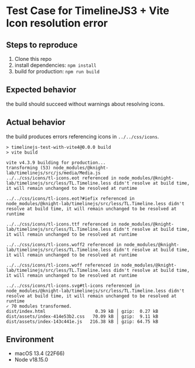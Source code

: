 # Test Case for TimelineJS3 + Vite Icon resolution error

## Steps to reproduce

1. Clone this repo
2. install dependencies: `npm install`
3. build for production: `npm run build`

## Expected behavior

the build should succeed without warnings about resolving icons.

## Actual behavior

the build produces errors referencing icons in `../../css/icons`.

```console
> timelinejs-test-with-vite4@0.0.0 build
> vite build

vite v4.3.9 building for production...
transforming (53) node_modules/@knight-lab/timelinejs/src/js/media/Media.js
../../css/icons/tl-icons.eot referenced in node_modules/@knight-lab/timelinejs/src/less/TL.Timeline.less didn't resolve at build time, it will remain unchanged to be resolved at runtime

../../css/icons/tl-icons.eot?#iefix referenced in node_modules/@knight-lab/timelinejs/src/less/TL.Timeline.less didn't resolve at build time, it will remain unchanged to be resolved at runtime

../../css/icons/tl-icons.ttf referenced in node_modules/@knight-lab/timelinejs/src/less/TL.Timeline.less didn't resolve at build time, it will remain unchanged to be resolved at runtime

../../css/icons/tl-icons.woff2 referenced in node_modules/@knight-lab/timelinejs/src/less/TL.Timeline.less didn't resolve at build time, it will remain unchanged to be resolved at runtime

../../css/icons/tl-icons.woff referenced in node_modules/@knight-lab/timelinejs/src/less/TL.Timeline.less didn't resolve at build time, it will remain unchanged to be resolved at runtime

../../css/icons/tl-icons.svg#tl-icons referenced in node_modules/@knight-lab/timelinejs/src/less/TL.Timeline.less didn't resolve at build time, it will remain unchanged to be resolved at runtime
✓ 70 modules transformed.
dist/index.html                   0.39 kB │ gzip:  0.27 kB
dist/assets/index-414e53b2.css   70.09 kB │ gzip:  9.11 kB
dist/assets/index-143c441e.js   216.38 kB │ gzip: 64.75 kB
```

## Environment

- macOS 13.4 (22F66)
- Node v18.15.0
